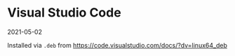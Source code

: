 # Visual Studio Code

2021-05-02

Installed via `.deb` from https://code.visualstudio.com/docs/?dv=linux64_deb
